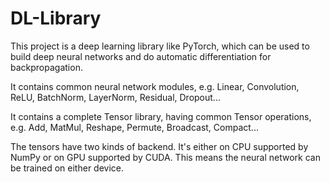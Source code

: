 # DL-Library

This project is a deep learning library like PyTorch, which can be used to build deep neural networks and do automatic differentiation for backpropagation.

It contains common neural network modules, e.g. Linear, Convolution, ReLU, BatchNorm, LayerNorm, Residual, Dropout...

It contains a complete Tensor library, having common Tensor operations, e.g. Add, MatMul, Reshape, Permute, Broadcast, Compact...

The tensors have two kinds of backend. It's either on CPU supported by NumPy or on GPU supported by CUDA. This means the neural network can be trained on either device.